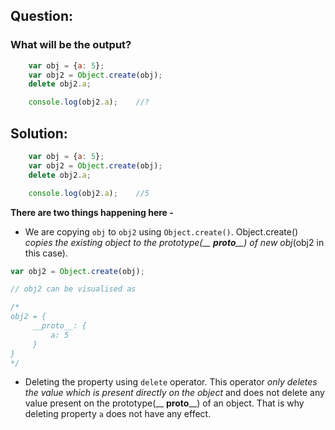 ## Question:
### What will be the output?
```javascript
    var obj = {a: 5};
    var obj2 = Object.create(obj);
    delete obj2.a;

    console.log(obj2.a);    //?
```

## Solution:
```javascript
    var obj = {a: 5};
    var obj2 = Object.create(obj);
    delete obj2.a;

    console.log(obj2.a);    //5
```
**There are two things happening here -**

- We are copying `obj` to `obj2` using `Object.create()`. Object.create() *copies the existing object to the prototype(__ __proto____) of new obj*(obj2 in this case).
```javascript
var obj2 = Object.create(obj);

// obj2 can be visualised as

/* 
obj2 = {
     __proto__: {
         a: 5
     }
} 
*/
```

- Deleting the property using `delete` operator. This operator *only deletes the value which is present directly on the object* and does not delete any value present on the prototype(__ __proto____) of an object. That is why deleting property `a` does not have any effect.